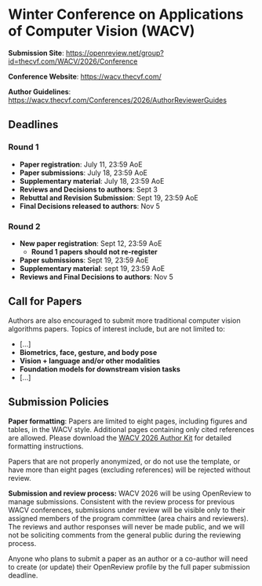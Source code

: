 # Winter Conference on Applications of Computer Vision (WACV)

**Submission Site**: https://openreview.net/group?id=thecvf.com/WACV/2026/Conference

**Conference Website**: https://wacv.thecvf.com/

**Author Guidelines**: https://wacv.thecvf.com/Conferences/2026/AuthorReviewerGuides
## Deadlines

### Round 1

- **Paper registration**: July 11, 23:59 AoE
- **Paper submissions**: July 18, 23:59 AoE
- **Supplementary material**: July 18, 23:59 AoE
- **Reviews and Decisions to authors**: Sept 3
- **Rebuttal and Revision Submission**: Sept 19, 23:59 AoE
- **Final Decisions released to authors**: Nov 5

### Round 2

- **New paper registration**: Sept 12, 23:59 AoE
	- **Round 1 papers should not re-register**
- **Paper submissions**: Sept 19, 23:59 AoE
- **Supplementary material**: sept 19, 23:59 AoE
- **Reviews and Final Decisions to authors**: Nov 5

## Call for Papers

Authors are also encouraged to submit more traditional computer vision algorithms papers. Topics of interest include, but are not limited to:

- [...]
- **Biometrics, face, gesture, and body pose**
- **Vision + language and/or other modalities**
- **Foundation models for downstream vision tasks**
- [...]

## Submission Policies

**Paper formatting**: Papers are limited to eight pages, including figures and tables, in the WACV style. Additional pages containing only cited references are allowed. Please download the [WACV 2026 Author Kit](https://media.eventhosts.cc/Conferences/WACV2026/wacv-2026-author-kit-template.zip) for detailed formatting instructions.

Papers that are not properly anonymized, or do not use the template, or have more than eight pages (excluding references) will be rejected without review.

**Submission and review process:** WACV 2026 will be using OpenReview to manage submissions. Consistent with the review process for previous WACV conferences, submissions under review will be visible only to their assigned members of the program committee (area chairs and reviewers). The reviews and author responses will never be made public, and we will not be soliciting comments from the general public during the reviewing process.

Anyone who plans to submit a paper as an author or a co-author will need to create (or update) their OpenReview profile by the full paper submission deadline.